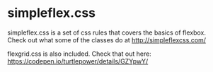 # simpleflex.css
simpleflex.css is a set of css rules that covers the basics of flexbox.<br>Check out what some of the classes do at http://simpleflexcss.com/

flexgrid.css is also included. Check that out here: https://codepen.io/turtlepower/details/GZYpwY/
